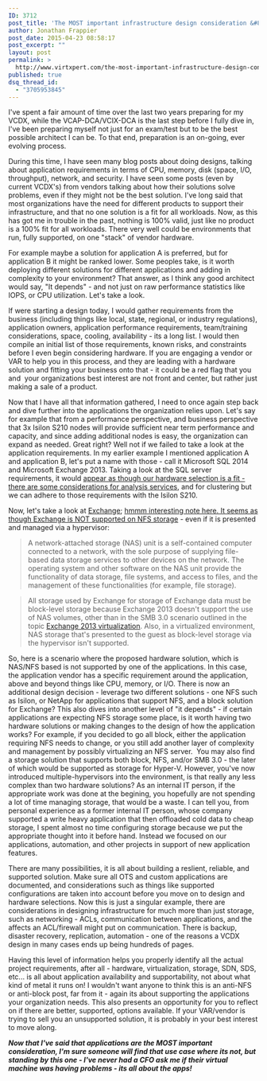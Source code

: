 ```yaml
---
ID: 3712
post_title: 'The MOST important infrastructure design consideration &#8211; the Applications!'
author: Jonathan Frappier
post_date: 2015-04-23 08:58:17
post_excerpt: ""
layout: post
permalink: >
  http://www.virtxpert.com/the-most-important-infrastructure-design-consideration-the-applications/
published: true
dsq_thread_id:
  - "3705953845"
---
```

I've spent a fair amount of time over the last two years preparing for my VCDX, while the VCAP-DCA/VCIX-DCA is the last step before I fully dive in, I've been preparing myself not just for an exam/test but to be the best possible architect I can be. To that end, preparation is an on-going, ever evolving process.

During this time, I have seen many blog posts about doing designs, talking about application requirements in terms of CPU, memory, disk (space, I/O, throughput), network, and security. I have seen some posts (even by current VCDX's) from vendors talking about how their solutions solve problems, even if they might not be the best solution. I've long said that most organizations have the need for different products to support their infrastructure, and that no one solution is a fit for all workloads. Now, as this has got me in trouble in the past, nothing is 100% valid, just like no product is a 100% fit for all workloads. There very well could be environments that run, fully supported, on one "stack" of vendor hardware.

For example maybe a solution for application A is preferred, but for application B it might be ranked lower. Some peoples take, is it worth deploying different solutions for different applications and adding in complexity to your environment? That answer, as I think any good architect would say, "It depends" - and not just on raw performance statistics like IOPS, or CPU utilization. Let's take a look.

If were starting a design today, I would gather requirements from the business (including things like local, state, regional, or industry regulations), application owners, application performance requirements, team/training considerations, space, cooling, availability - its a long list. I would then compile an initial list of those requirements, known risks, and constraints before I even begin considering hardware. If you are engaging a vendor or VAR to help you in this process, and they are leading with a hardware solution and fitting your business onto that - it could be a red flag that you and  your organizations best interest are not front and center, but rather just making a sale of a product.

Now that I have all that information gathered, I need to once again step back and dive further into the applications the organization relies upon. Let's say for example that from a performance perspective, and business perspective that 3x Isilon S210 nodes will provide sufficient near term performance and capacity, and since adding additional nodes is easy, the organization can expand as needed. Great right? Well not if we failed to take a look at the application requirements. In my earlier example I mentioned application A and application B, let's put a name with those - call it Microsoft SQL 2014 and Microsoft Exchange 2013. Taking a look at the SQL server requirements, it would <a href="https://msdn.microsoft.com/en-us/library/ms143506.aspx#storagetypes" target="_blank">appear as though our hardware selection is a fit - there are some considerations for analysis services</a>, and for clustering but we can adhere to those requirements with the Isilon S210.

Now, let's take a look at <a href="https://technet.microsoft.com/en-us/library/jj619301%28v=exchg.150%29.aspx?f=255&amp;MSPPError=-2147217396" target="_blank">Exchange</a>; <a href="https://technet.microsoft.com/en-us/library/ee832792(v=exchg.150).aspx" target="_blank">hmmm interesting note here. It seems as though Exchange is NOT supported on NFS storage</a> - even if it is presented and managed via a hypervisor:
<blockquote>A network-attached storage (NAS) unit is a self-contained computer connected to a network, with the sole purpose of supplying file-based data storage services to other devices on the network. The operating system and other software on the NAS unit provide the functionality of data storage, file systems, and access to files, and the management of these functionalities (for example, file storage).</blockquote>
<blockquote>All storage used by Exchange for storage of Exchange data must be block-level storage because Exchange 2013 doesn't support the use of NAS volumes, other than in the SMB 3.0 scenario outlined in the topic <a href="https://technet.microsoft.com/en-us/library/jj619301(v=exchg.150).aspx">Exchange 2013 virtualization</a>. Also, in a virtualized environment, NAS storage that's presented to the guest as block-level storage via the hypervisor isn't supported.</blockquote>
So, here is a scenario where the proposed hardware solution, which is NAS/NFS based is not supported by one of the applications. In this case, the application vendor has a specific requirement around the application, above and beyond things like CPU, memory, or I/O. There is now an additional design decision - leverage two different solutions - one NFS such as Isilon, or NetApp for applications that support NFS, and a block solution for Exchange? This also dives into another level of "it depends" - if certain applications are expecting NFS storage some place, is it worth having two hardware solutions or making changes to the design of how the application works? For example, if you decided to go all block, either the application requiring NFS needs to change, or you still add another layer of complexity and management by possibly virtualizing an NFS server.  You may also find a storage solution that supports both block, NFS, and/or SMB 3.0 - the later of which would be supported as storage for Hyper-V. However, you've now introduced multiple-hypervisors into the environment, is that really any less complex than two hardware solutions? As an internal IT person, if the appropriate work was done at the begining, you hopefully are not spending a lot of time managing storage, that would be a waste. I can tell you, from personal experience as a former internal IT person, whose company supported a write heavy application that then offloaded cold data to cheap storage, I spent almost no time configuring storage because we put the appropriate thought into it before hand. Instead we focused on our applications, automation, and other projects in support of new application features.

There are many possibilities, it is all about building a reslient, reliable, and supported solution. Make sure all OTS and custom applications are documented, and considerations such as things like supported configurations are taken into account before you move on to design and hardware selections. Now this is just a singular example, there are considerations in designing infrastructure for much more than just storage, such as networking - ACLs, communication between applications, and the affects an ACL/firewall might put on communication. There is backup, disaster recovery, replication, automation - one of the reasons a VCDX design in many cases ends up being hundreds of pages.

Having this level of information helps you properly identify all the actual project requirements, after all - hardware, virtualization, storage, SDN, SDS, etc... is all about application availability and supportability, not about what kind of metal it runs on! I wouldn't want anyone to think this is an anti-NFS or anti-block post, far from it - again its about supporting the applications your organization needs. This also presents an opportunity for you to reflect on if there are better, supported, options available. If your VAR/vendor is trying to sell you an unsupported solution, it is probably in your best interest to move along.

<em>**Now that I've said that applications are the MOST important consideration, I'm sure someone will find that use case where its not, but standing by this one - I've never had a CFO ask me if their virtual machine was having problems - its all about the apps!**</em>